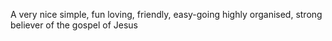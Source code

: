 A very nice simple, fun loving, friendly, easy-going highly organised, strong believer of the gospel of Jesus 
